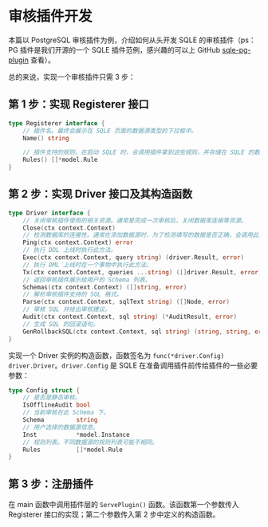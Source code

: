 # 审核插件开发

本篇以 PostgreSQL 审核插件为例，介绍如何从头开发 SQLE 的审核插件（ps：PG 插件是我们开源的一个 SQLE 插件范例，感兴趣的可以上 GitHub [sqle-pg-plugin](https://github.com/actiontech/sqle-pg-plugin) 查看）。

总的来说，实现一个审核插件只需 3 步：

## 第 1 步：实现 Registerer 接口
```go
type Registerer interface {
    // 插件名。最终会展示在 SQLE 页面的数据源类型的下拉框中。
	Name() string

    // 插件支持的规则。在启动 SQLE 时，会调用插件拿到这些规则，并存储在 SQLE 的数据库中。
	Rules() []*model.Rule
}
```

## 第 2 步：实现 Driver 接口及其构造函数
```go
type Driver interface {
    // 关闭审核插件使用的相关资源。通常是完成一次审核后，关闭数据库连接等资源。
	Close(ctx context.Context)
    // 检测数据库的连接性。通常在添加数据源时，为了检测填写的数据是否正确，会调用此方法。
	Ping(ctx context.Context) error
    // 执行 DDL 上线时执行此方法。
	Exec(ctx context.Context, query string) (driver.Result, error)
    // 执行 DML 上线时在一个事物中执行此方法。
	Tx(ctx context.Context, queries ...string) ([]driver.Result, error)
    // 返回审核插件展示给用户的 Schema 列表。
	Schemas(ctx context.Context) ([]string, error)
    // 解析审核插件支持的 SQL 格式。
	Parse(ctx context.Context, sqlText string) ([]Node, error)
    // 审核 SQL 并给出审核建议。
	Audit(ctx context.Context, sql string) (*AuditResult, error)
    // 生成 SQL 的回滚语句。
	GenRollbackSQL(ctx context.Context, sql string) (string, string, error)
}
```

实现一个 Driver 实例的构造函数，函数签名为 `func(*driver.Config) driver.Driver`。`driver.Config` 是 SQLE 在准备调用插件前传给插件的一些必要参数：

```go
type Config struct {
    // 是否是静态审核。
	IsOfflineAudit bool
    // 当前审核在此 Schema 下。
	Schema         string
    // 用户选择的数据源信息。
	Inst           *model.Instance
    // 规则列表。不同数据源的规则列表可能不相同。
	Rules          []*model.Rule
}
```

## 第 3 步：注册插件

在 main 函数中调用插件层的 `ServePlugin()` 函数。该函数第一个参数传入 Registerer 接口的实现；第二个参数传入第 2 步中定义的构造函数。